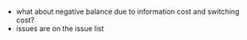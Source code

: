 - what about negative balance due to information cost and switching cost?
- issues are on the issue list
